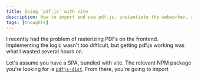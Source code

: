 ```yaml
---
title: Using `pdf.js` with vite
description: How to import and use pdf.js, instantiate the webworker, and use wasm.
tags: [thoughts]
---
```


I recently had the problem of rasterizing PDFs on the frontend. Implementing the logic wasn't too difficult, but getting pdf.js working was what I wasted several hours on.

Let's assume you have a SPA, bundled with vite. The relevant NPM package you're looking for is [`pdfjs-dist`](https://www.npmjs.com/package/pdfjs-dist). From there, you're going to import 